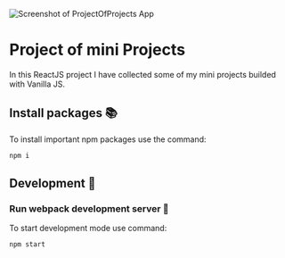 ![Screenshot of ProjectOfProjects App](https://github.com/RomanDorosh/mini-projects-ReactJS.git/src/assets/images/ProjectOfProjects.png)

# Project of mini Projects
In this ReactJS project I have collected some of my mini projects builded with Vanilla JS.

## Install packages :books:
To install important npm packages use the command:
```javascript
npm i
```
## Development :construction_worker:
### Run webpack development server :construction:
To start development mode use command:
```javascript
npm start
```
